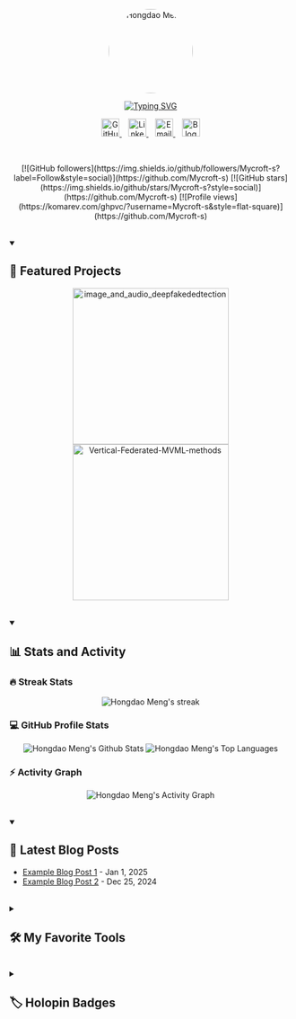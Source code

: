 <!-- Profile Header with Profile Picture -->
<p align="center">
  <a href="https://github.com/Mycroft-s">
    <!-- 此处使用 GitHub 头像（可根据需要更换为自己的头像链接） -->
    <img src="https://avatars.githubusercontent.com/Mycroft-s" alt="Hongdao Meng" width="150" style="border-radius: 50%;"/>
  </a>
</p>

<!-- Typing SVG -->
<p align="center">
  <!-- 使用 readme-typing-svg 动态打字效果 -->
  <a href="https://github.com/DenverCoder1/readme-typing-svg">
    <img src="https://readme-typing-svg.demolab.com/?lines=Full-stack%20developer;Passionate%20about%20coding;Innovating%20with%20technology;Always%20learning&font=Fira%20Code&center=true&width=440&height=45&color=F75C7E&vCenter=true&pause=1000&size=22" alt="Typing SVG"/>
  </a>
</p>

<!-- Social Icons Section -->
<p align="center">
  <a href="https://github.com/Mycroft-s">
    <img width="32" alt="GitHub" title="GitHub" src="https://cdn.jsdelivr.net/gh/devicons/devicon/icons/github/github-original.svg"/>
  </a>
  &#8287;&#8287;
  <a href="https://linkedin.com/in/hongdao-meng-70222b306">
    <img width="32" alt="LinkedIn" title="LinkedIn" src="https://cdn.jsdelivr.net/gh/devicons/devicon/icons/linkedin/linkedin-original.svg"/>
  </a>
  &#8287;&#8287;
  <a href="mailto:mycrofthd@gmail.com">
    <img width="32" alt="Email" title="Email" src="https://cdn.jsdelivr.net/gh/devicons/devicon/icons/gmail/gmail-original.svg"/>
  </a>
  &#8287;&#8287;
  <a href="https://menghongdao.com">
    <img width="32" alt="Blog" title="Blog" src="https://img.shields.io/badge/Blog-FF5722?style=for-the-badge&logo=blogger&logoColor=white"/>
  </a>
</p>

<br/>

<!-- Social Badges (动态指标) -->
<p align="center">
  [![GitHub followers](https://img.shields.io/github/followers/Mycroft-s?label=Follow&style=social)](https://github.com/Mycroft-s)
  [![GitHub stars](https://img.shields.io/github/stars/Mycroft-s?style=social)](https://github.com/Mycroft-s)
  [![Profile views](https://komarev.com/ghpvc/?username=Mycroft-s&style=flat-square)](https://github.com/Mycroft-s)
</p>

<br/>

<!-- Featured Projects -->
<details open>
  <summary><h2>🚀 Featured Projects</h2></summary>
  <p align="center">
    <a href="https://github.com/Mycroft-s/image_and_audio_deepfakededtection">
      <img width="278" src="https://github-readme-stats.vercel.app/api/pin/?username=Mycroft-s&repo=image_and_audio_deepfakededtection&theme=react&hide_border=true" alt="image_and_audio_deepfakededtection"/>
    </a>
    <a href="https://github.com/Mycroft-s/Vertical-Federated-MVML-methods">
      <img width="278" src="https://github-readme-stats.vercel.app/api/pin/?username=Mycroft-s&repo=Vertical-Federated-MVML-methods&theme=react&hide_border=true" alt="Vertical-Federated-MVML-methods"/>
    </a>
  </p>
</details>

<br/>

<!-- GitHub Stats and Activity -->
<details open>
  <summary><h2>📊 Stats and Activity</h2></summary>

  <!-- Streak Stats -->
  <h3>🔥 Streak Stats</h3>
  <p align="center">
    <img alt="Hongdao Meng's streak" src="https://github-readme-streak-stats.herokuapp.com/?user=Mycroft-s&theme=monokai-metallian&hide_border=true&short_numbers=true" />
  </p>

  <!-- GitHub Profile Stats & Top Languages -->
  <h3>💻 GitHub Profile Stats</h3>
  <p align="center">
    <img alt="Hongdao Meng's Github Stats" src="https://github-readme-stats.vercel.app/api/?username=Mycroft-s&show_icons=true&include_all_commits=true&count_private=true&theme=react&hide_border=true" />
    <img alt="Hongdao Meng's Top Languages" src="https://github-readme-stats.vercel.app/api/top-langs/?username=Mycroft-s&langs_count=8&layout=compact&theme=react&hide_border=true" />
  </p>

  <!-- Activity Graph -->
  <h3>⚡ Activity Graph</h3>
  <p align="center">
    <img alt="Hongdao Meng's Activity Graph" src="https://github-readme-activity-graph.vercel.app/graph/?username=Mycroft-s&bg_color=1F222E&color=F8D866&line=F85D7F&point=FFFFFF&hide_border=true" />
  </p>
</details>

<br/>

<!-- Latest Blog Posts -->
<details open>
  <summary><h2>📝 Latest Blog Posts</h2></summary>
  <!-- 此处内容可通过 GitHub Actions 自动更新 -->
  <ul>
    <li><a href="https://menghongdao.com/blog-post-1">Example Blog Post 1</a> - Jan 1, 2025</li>
    <li><a href="https://menghongdao.com/blog-post-2">Example Blog Post 2</a> - Dec 25, 2024</li>
  </ul>
</details>

<br/>

<!-- My Favorite Tools -->
<details>
  <summary><h2>🛠️ My Favorite Tools</h2></summary>
  <p>
    <img alt="JavaScript" src="https://img.shields.io/badge/JavaScript-F7DF1E?style=for-the-badge&logo=javascript&logoColor=black">
    <img alt="TypeScript" src="https://img.shields.io/badge/TypeScript-3178C6?style=for-the-badge&logo=typescript&logoColor=white">
    <img alt="Python" src="https://img.shields.io/badge/Python-3776AB?style=for-the-badge&logo=python&logoColor=white">
    <img alt="Java" src="https://img.shields.io/badge/Java-007396?style=for-the-badge&logo=java&logoColor=white">
    <img alt="React" src="https://img.shields.io/badge/React-20232A?style=for-the-badge&logo=react&logoColor=61DAFB">
    <img alt="Node.js" src="https://img.shields.io/badge/Node.js-339933?style=for-the-badge&logo=nodedotjs&logoColor=white">
    <img alt="Docker" src="https://img.shields.io/badge/Docker-2496ED?style=for-the-badge&logo=docker&logoColor=white">
    <img alt="AWS" src="https://img.shields.io/badge/AWS-232F3E?style=for-the-badge&logo=amazon-aws&logoColor=white">
    <img alt="Git" src="https://img.shields.io/badge/Git-F05032?style=for-the-badge&logo=git&logoColor=white">
    <img alt="Linux" src="https://img.shields.io/badge/Linux-FCC624?style=for-the-badge&logo=linux&logoColor=black">
    <img alt="MySQL" src="https://img.shields.io/badge/MySQL-4479A1?style=for-the-badge&logo=mysql&logoColor=white">
    <img alt="Redis" src="https://img.shields.io/badge/Redis-DC382D?style=for-the-badge&logo=redis&logoColor=white">
  </p>
</details>

<br/>

<!-- Holopin Badges (如果你有的话) -->
<details>
  <summary><h2>🏷️ Holopin Badges</h2></summary>
  <p align="center">
    <a href="https://holopin.io/@hongdaomeng">
      <img src="https://holopin.me/hongdaomeng" alt="@hongdaomeng's Holopin board"/>
    </a>
  </p>
</details>
